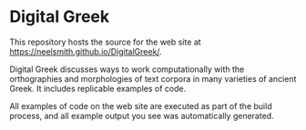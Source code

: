 # Digital Greek

This repository hosts the source for the web site at <https://neelsmith.github.io/DigitalGreek/>.


Digital Greek discusses ways to work computationally with the orthographies and morphologies of text corpora in many varieties of ancient Greek.  It includes replicable examples of code.

All examples of code on the web site are executed as part of the build process, and all example output you see was automatically generated. 
